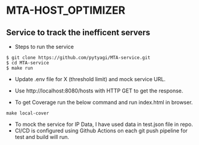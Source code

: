 # MTA-HOST_OPTIMIZER

## Service to track the inefficent servers

* Steps to run the service
```
$ git clone https://github.com/pytyagi/MTA-service.git
$ cd MTA-service
$ make run
```
* Update .env file for X (threshold limit) and mock service URL.
* Use http://localhost:8080/hosts with HTTP GET to get the response.

* To get Coverage run the below command and run index.html in browser.
```
make local-cover
```
* To mock the service for IP Data, I have used data in test.json file in repo.
* CI/CD is configured using Github Actions on each git push pipeline for test and build will run.